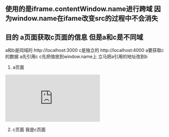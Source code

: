 ## 使用的是iframe.contentWindow.name进行跨域 因为window.name在ifame改变src的过程中不会消失

## 目的 a页面获取c页面的信息 但是a和c是不同域
a和b是同域的 http://localhost:3000
c是独立的 http://localhost:4000
a要获取c的数据
a先引用c c先把值放到window.name上 立马把a引用的地址改到b

1. a页面
<iframe src="http://localhost:4000/c.html" frameborder="0" id="iframe" onload="load()"></iframe>
    <script> 
        let first = true;
        function load() {
            if(first) {
                let iframe = document.getElementById("iframe");
                iframe.src = "http://localhost:3000/b.html";
                first = false;
            } else {
                console.log(iframe.contentWindow.name);
            }
        }
</script>

2. c页面
我是c页面
<script>
    window.name = 'ccc';
</script>